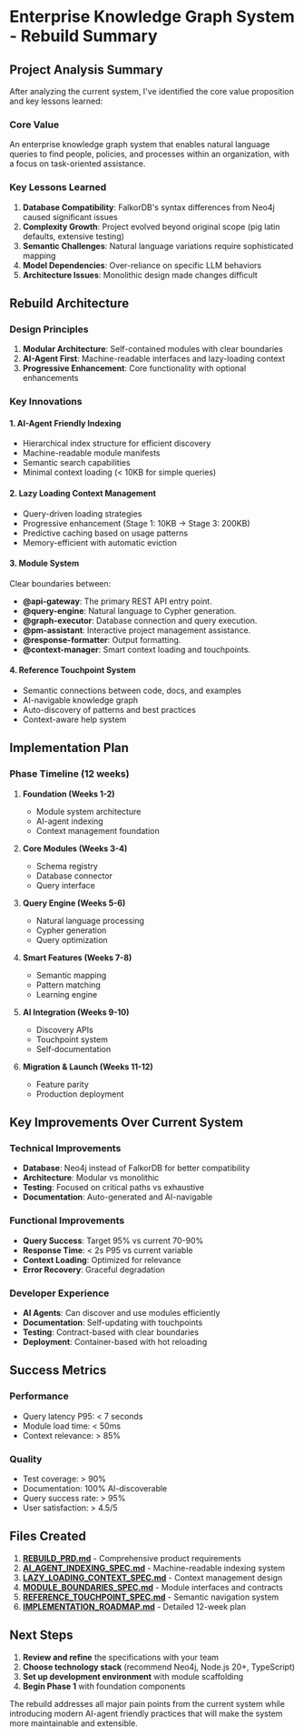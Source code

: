 # Enterprise Knowledge Graph System - Rebuild Summary

## Project Analysis Summary

After analyzing the current system, I've identified the core value proposition and key lessons learned:

### Core Value
An enterprise knowledge graph system that enables natural language queries to find people, policies, and processes within an organization, with a focus on task-oriented assistance.

### Key Lessons Learned
1. **Database Compatibility**: FalkorDB's syntax differences from Neo4j caused significant issues
2. **Complexity Growth**: Project evolved beyond original scope (pig latin defaults, extensive testing)
3. **Semantic Challenges**: Natural language variations require sophisticated mapping
4. **Model Dependencies**: Over-reliance on specific LLM behaviors
5. **Architecture Issues**: Monolithic design made changes difficult

## Rebuild Architecture

### Design Principles
1. **Modular Architecture**: Self-contained modules with clear boundaries
2. **AI-Agent First**: Machine-readable interfaces and lazy-loading context
3. **Progressive Enhancement**: Core functionality with optional enhancements

### Key Innovations

#### 1. AI-Agent Friendly Indexing
- Hierarchical index structure for efficient discovery
- Machine-readable module manifests
- Semantic search capabilities
- Minimal context loading (< 10KB for simple queries)

#### 2. Lazy Loading Context Management
- Query-driven loading strategies
- Progressive enhancement (Stage 1: 10KB → Stage 3: 200KB)
- Predictive caching based on usage patterns
- Memory-efficient with automatic eviction

#### 3. Module System
Clear boundaries between:
- **@api-gateway**: The primary REST API entry point.
- **@query-engine**: Natural language to Cypher generation.
- **@graph-executor**: Database connection and query execution.
- **@pm-assistant**: Interactive project management assistance.
- **@response-formatter**: Output formatting.
- **@context-manager**: Smart context loading and touchpoints.

#### 4. Reference Touchpoint System
- Semantic connections between code, docs, and examples
- AI-navigable knowledge graph
- Auto-discovery of patterns and best practices
- Context-aware help system

## Implementation Plan

### Phase Timeline (12 weeks)

1. **Foundation (Weeks 1-2)**
   - Module system architecture
   - AI-agent indexing
   - Context management foundation

2. **Core Modules (Weeks 3-4)**
   - Schema registry
   - Database connector
   - Query interface

3. **Query Engine (Weeks 5-6)**
   - Natural language processing
   - Cypher generation
   - Query optimization

4. **Smart Features (Weeks 7-8)**
   - Semantic mapping
   - Pattern matching
   - Learning engine

5. **AI Integration (Weeks 9-10)**
   - Discovery APIs
   - Touchpoint system
   - Self-documentation

6. **Migration & Launch (Weeks 11-12)**
   - Feature parity
   - Production deployment

## Key Improvements Over Current System

### Technical Improvements
- **Database**: Neo4j instead of FalkorDB for better compatibility
- **Architecture**: Modular vs monolithic
- **Testing**: Focused on critical paths vs exhaustive
- **Documentation**: Auto-generated and AI-navigable

### Functional Improvements
- **Query Success**: Target 95% vs current 70-90%
- **Response Time**: < 2s P95 vs current variable
- **Context Loading**: Optimized for relevance
- **Error Recovery**: Graceful degradation

### Developer Experience
- **AI Agents**: Can discover and use modules efficiently
- **Documentation**: Self-updating with touchpoints
- **Testing**: Contract-based with clear boundaries
- **Deployment**: Container-based with hot reloading

## Success Metrics

### Performance
- Query latency P95: < 7 seconds
- Module load time: < 50ms
- Context relevance: > 85%


### Quality
- Test coverage: > 90%
- Documentation: 100% AI-discoverable
- Query success rate: > 95%
- User satisfaction: > 4.5/5

## Files Created

1. **[REBUILD_PRD.md](./REBUILD_PRD.md)** - Comprehensive product requirements
2. **[AI_AGENT_INDEXING_SPEC.md](./AI_AGENT_INDEXING_SPEC.md)** - Machine-readable indexing system
3. **[LAZY_LOADING_CONTEXT_SPEC.md](./LAZY_LOADING_CONTEXT_SPEC.md)** - Context management design
4. **[MODULE_BOUNDARIES_SPEC.md](./MODULE_BOUNDARIES_SPEC.md)** - Module interfaces and contracts
5. **[REFERENCE_TOUCHPOINT_SPEC.md](./REFERENCE_TOUCHPOINT_SPEC.md)** - Semantic navigation system
6. **[IMPLEMENTATION_ROADMAP.md](./IMPLEMENTATION_ROADMAP.md)** - Detailed 12-week plan

## Next Steps

1. **Review and refine** the specifications with your team
2. **Choose technology stack** (recommend Neo4j, Node.js 20+, TypeScript)
3. **Set up development environment** with module scaffolding
4. **Begin Phase 1** with foundation components

The rebuild addresses all major pain points from the current system while introducing modern AI-agent friendly practices that will make the system more maintainable and extensible.

